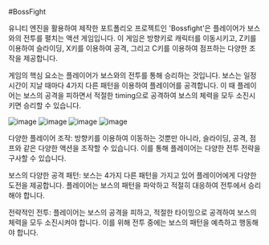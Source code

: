 #BossFight

유니티 엔진을 활용하여 제작한 포트폴리오 프로젝트인 'Bossfight'은 플레이어가 보스와의 전투를 펼치는 액션 게임입니다. 
이 게임은 방향키로 캐릭터를 이동시키고, Z키를 이용하여 슬라이딩, X키를 이용하여 공격, 그리고 C키를 이용하여 점프하는 다양한 조작을 제공합니다.

게임의 핵심 요소는 플레이어가 보스와의 전투를 통해 승리하는 것입니다. 보스는 일정 시간이 지날 때마다 4가지 다른 패턴을 이용하여 플레이어를 공격합니다. 
이 때 플레이어는 보스의 공격을 피하면서 적절한 timing으로 공격하여 보스의 체력을 모두 소진시키면 승리할 수 있습니다.

![image](https://github.com/GH1014/BossFight/assets/95550744/88dee8c6-5f51-4a46-9fe2-f641426e2262)
![image](https://github.com/GH1014/BossFight/assets/95550744/a493034e-5db5-4ba2-a9f6-2da52a3da71c)
![image](https://github.com/GH1014/BossFight/assets/95550744/739d8ceb-1edf-4379-8a4a-3ee67928eed9)
![image](https://github.com/GH1014/BossFight/assets/95550744/bc7f5501-a49d-426e-88ff-87f959b6de0e)


다양한 플레이어 조작: 방향키를 이용하여 이동하는 것뿐만 아니라, 슬라이딩, 공격, 점프와 같은 다양한 액션을 조작할 수 있습니다. 이를 통해 플레이어는 다양한 전투 전략을 구사할 수 있습니다.

보스의 다양한 공격 패턴: 보스는 4가지 다른 패턴을 가지고 있어 플레이어에게 다양한 도전을 제공합니다. 플레이어는 보스의 패턴을 파악하고 적절히 대응하여 전투에서 승리해야 합니다.

전략적인 전투: 플레이어는 보스의 공격을 피하고, 적절한 타이밍으로 공격하여 보스의 체력을 모두 소진시켜야 합니다. 이를 위해 전투 중에는 보스의 패턴을 예측하고 행동해야 합니다.
